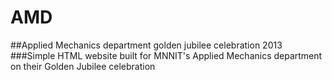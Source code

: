 AMD
=======

##Applied Mechanics department golden jubilee celebration 2013 
###Simple HTML website built for MNNIT's Applied Mechanics department on their Golden Jubilee celebration
